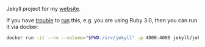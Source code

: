 Jekyll project for my [website](https://andreas-mausch.de/).

If you have [trouble](https://stackoverflow.com/questions/65539326/is-the-pathutil-ruby-gem-compatible-with-jekyll-v3-9-0-and-ruby-v3-0-0)
to [run](https://github.com/envygeeks/pathutil/pull/5) this, e.g. you are using Ruby 3.0, then you can run it via docker:

```bash
docker run -it --rm --volume="$PWD:/srv/jekyll" -p 4000:4000 jekyll/jekyll:3.8 jekyll serve
```
